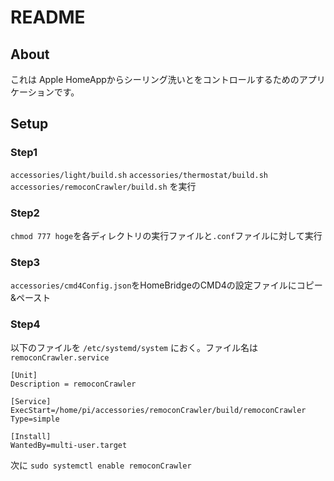 # README

## About
これは Apple HomeAppからシーリング洗いとをコントロールするためのアプリケーションです。

## Setup
### Step1
`accessories/light/build.sh`
`accessories/thermostat/build.sh`
`accessories/remoconCrawler/build.sh`
を実行

### Step2
`chmod 777 hoge`を各ディレクトリの実行ファイルと`.conf`ファイルに対して実行

### Step3
`accessories/cmd4Config.json`をHomeBridgeのCMD4の設定ファイルにコピー&ペースト

### Step4
以下のファイルを `/etc/systemd/system` におく。ファイル名は`remoconCrawler.service`

```
[Unit]
Description = remoconCrawler

[Service]
ExecStart=/home/pi/accessories/remoconCrawler/build/remoconCrawler
Type=simple

[Install]
WantedBy=multi-user.target
```

次に
`sudo systemctl enable remoconCrawler`